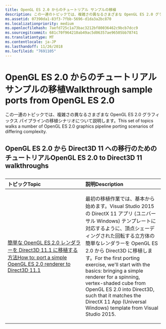 ```yaml
---
title: OpenGL ES 2.0 からのチュートリアル サンプルの移植
description: この一連のトピックでは、複雑さの異なるさまざまな OpenGL ES 2.0 グラフィックス パイプラインの移植シナリオについて説明します。
ms.assetid: 07390da1-83f3-7fbb-5696-d1da3a2bc870
ms.localizationpriority: medium
ms.openlocfilehash: 7aefd725c1a73bac3212bf80036462c9bcb7dcc9
ms.sourcegitcommit: 681c70f964210ab49ac5d06357ae96505bb78741
ms.translationtype: MT
ms.contentlocale: ja-JP
ms.lasthandoff: 11/26/2018
ms.locfileid: "7691105"
---
```

# <a name="walkthrough-sample-ports-from-opengl-es-20"></a><span data-ttu-id="dd4b4-103">OpenGL ES 2.0 からのチュートリアル サンプルの移植</span><span class="sxs-lookup"><span data-stu-id="dd4b4-103">Walkthrough sample ports from OpenGL ES 2.0</span></span>



<span data-ttu-id="dd4b4-104">この一連のトピックでは、複雑さの異なるさまざまな OpenGL ES 2.0 グラフィックス パイプラインの移植シナリオについて説明します。</span><span class="sxs-lookup"><span data-stu-id="dd4b4-104">This set of topics walks a number of OpenGL ES 2.0 graphics pipeline porting scenarios of differing complexity.</span></span>

## <a name="opengl-es-20-to-direct3d-11-walkthroughs"></a><span data-ttu-id="dd4b4-105">OpenGL ES 2.0 から Direct3D 11 への移行のためのチュートリアル</span><span class="sxs-lookup"><span data-stu-id="dd4b4-105">OpenGL ES 2.0 to Direct3D 11 walkthroughs</span></span>

## 
<table>
<colgroup>
<col width="50%" />
<col width="50%" />
</colgroup>
<thead>
<tr class="header">
<th align="left"><span data-ttu-id="dd4b4-106">トピック</span><span class="sxs-lookup"><span data-stu-id="dd4b4-106">Topic</span></span></th>
<th align="left"><span data-ttu-id="dd4b4-107">説明</span><span class="sxs-lookup"><span data-stu-id="dd4b4-107">Description</span></span></th>
</tr>
</thead>
<tbody>
<tr class="odd">
<td align="left"><p><a href="port-a-simple-opengl-es-2-0-renderer-to-directx-11-1.md"><span data-ttu-id="dd4b4-108">簡単な OpenGL ES 2.0 レンダラーを Direct3D 11.1 に移植する方法</span><span class="sxs-lookup"><span data-stu-id="dd4b4-108">How to: port a simple OpenGL ES 2.0 renderer to Direct3D 11.1</span></span></a></p></td>
<td align="left"><p><span data-ttu-id="dd4b4-109">最初の移植作業では、基本から始めます。Visual Studio 2015 の DirectX 11 アプリ (ユニバーサル Windows) テンプレートに対応するように、頂点シェーディングされた回転する立方体の簡単なレンダラーを OpenGL ES 2.0 から Direct3D に移植します。</span><span class="sxs-lookup"><span data-stu-id="dd4b4-109">For the first porting exercise, we'll start with the basics: bringing a simple renderer for a spinning, vertex-shaded cube from OpenGL ES 2.0 into Direct3D, such that it matches the DirectX 11 App (Universal Windows) template from Visual Studio 2015.</span></span></p></td>
</tr>
</tbody>
</table>

 

 

 




